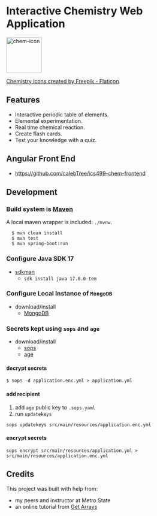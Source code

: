 # Interactive Chemistry Web Application

<img src="/src/main/resources/static/images/chemistry.png" width="auto" height="95"  alt="chem-icon"/>

<a href="https://www.flaticon.com/free-icons/chemistry" title="chemistry icons">Chemistry icons created by Freepik - Flaticon</a>
## Features
- Interactive periodic table of elements.
- Elemental experimentation.
- Real time chemical reaction.
- Create flash cards.
- Test your knowledge with a quiz.
## Angular Front End
- https://github.com/calebTree/ics499-chem-frontend

## Development
### Build system is [Maven](https://maven.apache.org/download.cgi)
A local maven wrapper is included: `./mvnw`.
```
  $ mvn clean install
  $ mvn test
  $ mvn spring-boot:run
```
### Configure Java SDK 17
- [sdkman](https://sdkman.io/install/)
    - `sdk install java 17.0.0-tem`
### Configure Local Instance of `MongoDB`
- download/install
    - [MongoDB](https://www.mongodb.com/docs/manual/tutorial/install-mongodb-on-os-x/)
### Secrets kept using `sops` and `age`
- download/install
  - [sops](https://github.com/getsops/sops?tab=readme-ov-file#22encrypting-using-age)
  - [age](https://github.com/FiloSottile/age)
#### decrypt secrets
```
$ sops -d application.enc.yml > application.yml
```
#### add recipient 
1. add `age` public key to `.sops.yaml`
2. run `updatekeys`
```
sops updatekeys src/main/resources/application.enc.yml
```
#### encrypt secrets
```
sops encrypt src/main/resources/application.yml > src/main/resources/application.enc.yml
```
## Credits
This project was built with help from:
- my peers and instructor at Metro State
- an online tutorial from [Get Arrays](https://www.getarrays.io/)
